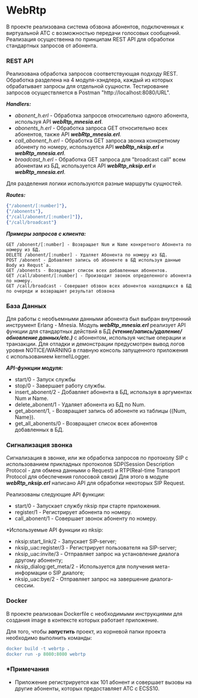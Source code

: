 # WebRtp

В проекте реализована система обзвона абонентов, подключенных к виртуальной АТС с возможностью передачи голосовых сообщений.
Реализация осущественна по принципам REST API для обработки стандартных запросов от абонента.

###  REST API
Реализована обработка запросов соответствующая подходу REST.
Обработка разделена на 4 модуля-хэндлера, каждый из которых обрабатывает запросы для отдельной сущности.
Тестирование запросов осуществляется в Postman "http://localhost:8080/URL".

*__Handlers:__*
* *abonent_h.erl* - Обработка запросов относительно одного абонента, используя API *__webRtp_mnesia.erl__*.
* *abonents_h.erl* - Обработка запроса GET относительно всех абонентов, также API *__webRtp_mnesia.erl__*.
* *call_abonent_h.erl* - Обработка GET запроса звонка конкретному абоненту по номеру, используется API *__webRtp_nksip.erl__* и *__webRtp_mnesia.erl__*.
* *broadcast_h.erl* - Обработка GET запроса для "broadcast call" всем абонентам из БД, используется API *__webRtp_nksip.erl__* и *__webRtp_mnesia.erl__*.

Для разделения логики используются разные маршруты сущностей.

*__Routes:__*
```erlang
{"/abonent/[:number]"},
{"/abonents"}, 
{"/call/abonent/[:number]"]}, 
{"/call/broadcast"}
```
*__Примеры запросов с клиента:__*
```
GET /abonent/[:number] - Возвращает Num и Name конкретного Абонента по номеру из БД.
DELETE /abonent/[:number] - Удаляет Абонента по номеру из БД.
POST /abonent - Добавляет запись об абоненте в БД используя данные Body из Requst`a.
GET /abonents - Возвращает список всех добавленных абонентов.
GET /call/abonent/[:number] - Производит звонок определенного абонента по номеру.
GET /call/broadcast - Совершает обзвон всех абонентов находящихся в БД по очереди и возвращает результат обзвона
```
### База Данных
Для работы с необъемными данными абонента был выбран внутренний инструмент Erlang - Mnesia.
Модуль *__webRtp_mnesia.erl__* реализует API функции для стандартных действий в БД ***(чтение/запись/удаление/обновление данных/etc.)*** с абонентом, используя чистые операции и транзакции. 
Для отладки и демонстрации предусмотрен вывод логов уровня NOTICE/WARNING в главную консоль запущенного приложения с использованием kernel\Logger.

*__API-функции модуля:__*
* start/0 - Запуск службы
* stop/0 - Завершает работу службы.
* insert_abonent/2 - Добавляет абонента в БД, используя в аргументах Num и Name.
* delete_abonent/1 - Удаляет абонента из БД по Num.
* get_abonent/1, - Возвращает запись об абоненте из таблицы ({Num, Name}).
* get_all_abonents/0 - Возвращает список всех абонентов добавленных в БД.

### Сигнализация звонка 
Сигнализация в звонке, или же обработка запросов по протоколу SIP с использованием прикладных 
протоколов SDP(Session Description Protocol - для обмена данными о Request) 
и RTP(Real-time Transport Protocol для обеспечения голосовой связи)
Для этого в модуле *__webRtp_nksip.erl__* написано API для обработки некоторых SIP Request.

Реализованы следующие API функции:
* start/0 - Запускает службу nksip при старте приложения.
* register/1 - Регистрирует абонента по номеру.
* call_abonent/1 - Совершает звонок абоненту по номеру.

*Используемые API функции из nksip: 
* nksip:start_link/2 - Запускает SIP-server;
* nksip_uac:register/3 - Регистрирует пользователя на SIP-server;
* nksip_uac:invite/3 - Отправляет запрос на установление диалога другому абоненту;
* nksip_dialog:get_meta/2 - Используется для получения мета-информации о SIP диалоге;
* nksip_uac:bye/2 - Отправляет запрос на завершение диалога-сессии.

### Docker
В проекте реализован Dockerfile с необходимыми инструкциями
для создания image в контексте которых работает приложение.

Для того, чтобы _**запустить**_ проект, из корневой папки проекта необходимо выполнить команды:
```erlang
docker build -t webrtp .
docker run -p 8080:8080 webrtp 
```
### *Примечания
* Приложение регистрируется как 101 абонент и совершает вызовы на другие абоненты, которых предоставляет АТС c ECSS10. 
